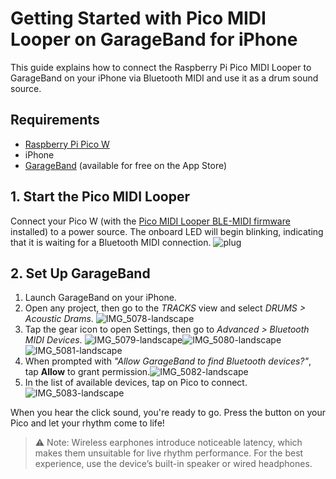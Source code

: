 # Getting Started with Pico MIDI Looper on GarageBand for iPhone

This guide explains how to connect the Raspberry Pi Pico MIDI Looper to GarageBand on your iPhone via Bluetooth MIDI and use it as a drum sound source.

## Requirements

- [Raspberry Pi Pico W](https://www.raspberrypi.com/products/raspberry-pi-pico/)
- iPhone
- [GarageBand](https://apps.apple.com/app/garageband/id408709785) (available for free on the App Store)

## 1. Start the Pico MIDI Looper

Connect your Pico W (with the [Pico MIDI Looper BLE-MIDI firmware](https://github.com/oyama/pico-midi-looper-ble/releases/latest) installed) to a power source. The onboard LED will begin blinking, indicating that it is waiting for a Bluetooth MIDI connection.
![plug](https://github.com/user-attachments/assets/6164990e-653f-4680-a00d-201dc9530452)

## 2. Set Up GarageBand

1. Launch GarageBand on your iPhone. 
2. Open any project, then go to the _TRACKS_ view and select _DRUMS > Acoustic Drams_. ![IMG_5078-landscape](https://github.com/user-attachments/assets/c4f14e5e-1dde-4388-9acf-14d0d37e2a8b)
3. Tap the gear icon to open Settings, then go to _Advanced > Bluetooth MIDI Devices_. ![IMG_5079-landscape](https://github.com/user-attachments/assets/0de7f875-c3fd-430b-a838-082298015087)![IMG_5080-landscape](https://github.com/user-attachments/assets/919be488-6a92-4dcc-9fec-87349fe17b4b)![IMG_5081-landscape](https://github.com/user-attachments/assets/a5e86d0c-6d91-4703-8b0d-04922a87a926)
4. When prompted with _"Allow GarageBand to find Bluetooth devices?"_, tap **Allow** to grant permission.![IMG_5082-landscape](https://github.com/user-attachments/assets/55bc73c5-8234-4a11-8b6d-ca518312ba5f)
5. In the list of available devices, tap on Pico to connect.![IMG_5083-landscape](https://github.com/user-attachments/assets/24cff487-72d0-4020-ace5-71b84237f2fe)

When you hear the click sound, you're ready to go. Press the button on your Pico and let your rhythm come to life!

> ⚠️ Note: Wireless earphones introduce noticeable latency, which makes them unsuitable for live rhythm performance. For the best experience, use the device’s built-in speaker or wired headphones.
